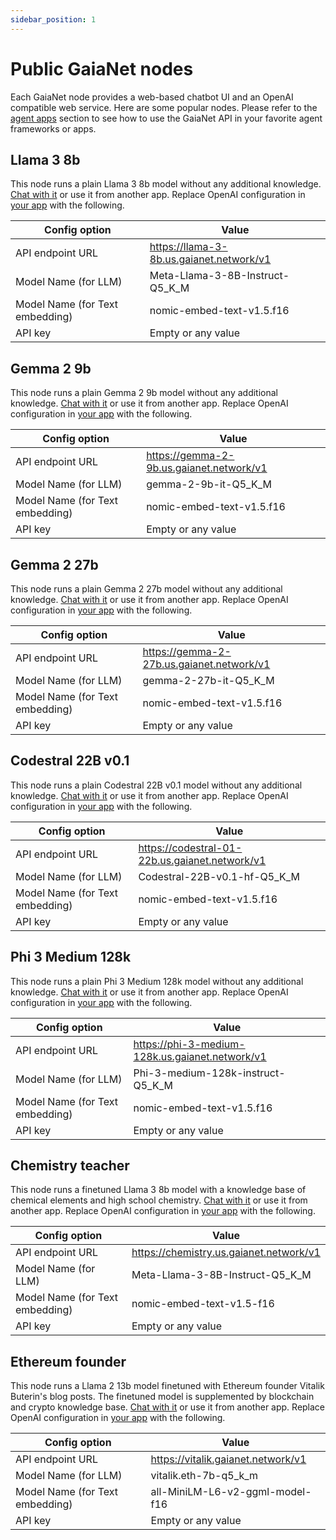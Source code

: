 ```yaml
---
sidebar_position: 1
---
```


# Public GaiaNet nodes

Each GaiaNet node provides a web-based chatbot UI and an OpenAI compatible web service.
Here are some popular nodes. Please refer to the [agent apps](apps/intro) section to see how
to use the GaiaNet API in your favorite agent frameworks or apps.

## Llama 3 8b

This node runs a plain Llama 3 8b model without any additional knowledge. 
[Chat with it](https://llama-3-8b.us.gaianet.network/chatbot-ui/index.html) or use it from another app. Replace OpenAI configuration in [your app](apps/intro) with the following.

|Config option | Value |
|-----|--------|
| API endpoint URL | https://llama-3-8b.us.gaianet.network/v1 |
| Model Name (for LLM) | Meta-Llama-3-8B-Instruct-Q5_K_M |
| Model Name (for Text embedding) | nomic-embed-text-v1.5.f16 |
| API key | Empty or any value |

## Gemma 2 9b

This node runs a plain Gemma 2 9b model without any additional knowledge. 
[Chat with it](https://gemma-2-9b.us.gaianet.network/chatbot-ui/index.html) or use it from another app. Replace OpenAI configuration in [your app](apps/intro) with the following.

|Config option | Value |
|-----|--------|
| API endpoint URL | https://gemma-2-9b.us.gaianet.network/v1 |
| Model Name (for LLM) | gemma-2-9b-it-Q5_K_M |
| Model Name (for Text embedding) | nomic-embed-text-v1.5.f16 |
| API key | Empty or any value |

## Gemma 2 27b

This node runs a plain Gemma 2 27b model without any additional knowledge. 
[Chat with it](https://gemma-2-27b.us.gaianet.network/chatbot-ui/index.html) or use it from another app. Replace OpenAI configuration in [your app](apps/intro) with the following.

|Config option | Value |
|-----|--------|
| API endpoint URL | https://gemma-2-27b.us.gaianet.network/v1 |
| Model Name (for LLM) | gemma-2-27b-it-Q5_K_M |
| Model Name (for Text embedding) | nomic-embed-text-v1.5.f16 |
| API key | Empty or any value |

## Codestral 22B v0.1

This node runs a plain Codestral 22B v0.1 model without any additional knowledge. 
[Chat with it](https://codestral-01-22b.us.gaianet.network/chatbot-ui/index.html) or use it from another app. Replace OpenAI configuration in [your app](apps/intro) with the following.

|Config option | Value |
|-----|--------|
| API endpoint URL | https://codestral-01-22b.us.gaianet.network/v1 |
| Model Name (for LLM) | Codestral-22B-v0.1-hf-Q5_K_M |
| Model Name (for Text embedding) | nomic-embed-text-v1.5.f16 |
| API key | Empty or any value |

## Phi 3 Medium 128k

This node runs a plain Phi 3 Medium 128k model without any additional knowledge. 
[Chat with it](https://phi-3-medium-128k.us.gaianet.network/chatbot-ui/index.html) or use it from another app. Replace OpenAI configuration in [your app](apps/intro) with the following.

|Config option | Value |
|-----|--------|
| API endpoint URL | https://phi-3-medium-128k.us.gaianet.network/v1 |
| Model Name (for LLM) | Phi-3-medium-128k-instruct-Q5_K_M |
| Model Name (for Text embedding) | nomic-embed-text-v1.5.f16 |
| API key | Empty or any value |


## Chemistry teacher

This node runs a finetuned Llama 3 8b model with a knowledge base of chemical elements and high school chemistry.
[Chat with it](https://chemistry.us.gaianet.network/chatbot-ui/index.html) or use it from another app. Replace OpenAI configuration in [your app](apps/intro) with the following.

|Config option | Value |
|-----|--------|
| API endpoint URL | https://chemistry.us.gaianet.network/v1 |
| Model Name (for LLM) | Meta-Llama-3-8B-Instruct-Q5_K_M |
| Model Name (for Text embedding) | nomic-embed-text-v1.5-f16 |
| API key | Empty or any value |


## Ethereum founder

This node runs a Llama 2 13b model finetuned with Ethereum founder Vitalik Buterin's blog posts. The finetuned model is supplemented by blockchain and crypto knowledge base.
[Chat with it](https://vitalik.gaianet.network/chatbot-ui/index.html) or use it from another app. Replace OpenAI configuration in [your app](apps/intro) with the following.

|Config option | Value |
|-----|--------|
| API endpoint URL | https://vitalik.gaianet.network/v1 |
| Model Name (for LLM) | vitalik.eth-7b-q5_k_m |
| Model Name (for Text embedding) | all-MiniLM-L6-v2-ggml-model-f16 |
| API key | Empty or any value |

